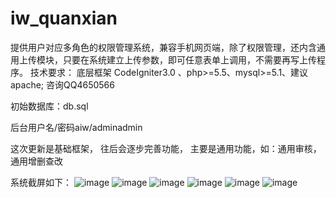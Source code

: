 # iw_quanxian
提供用户对应多角色的权限管理系统，兼容手机网页端，除了权限管理，还内含通用上传模块，只要在系统建立上传参数，即可任意表单上调用，不需要再写上传程序。
技术要求：
底层框架
CodeIgniter3.0  、php>=5.5、mysql>=5.1、建议apache; 
咨询QQ4650566

初始数据库：db.sql

后台用户名/密码aiw/adminadmin

这次更新是基础框架，
往后会逐步完善功能，
主要是通用功能，如：通用审核，通用增删查改

系统截屏如下：
![image](https://github.com/zjwtnt/iw_quanxian/screenshots/1.png)
![image](https://github.com/zjwtnt/iw_quanxian/screenshots/2.png)
![image](https://github.com/zjwtnt/iw_quanxian/screenshots/3.png)
![image](https://github.com/zjwtnt/iw_quanxian/screenshots/4.png)
![image](https://github.com/zjwtnt/iw_quanxian/screenshots/5.png)
![image](https://github.com/zjwtnt/iw_quanxian/screenshots/6.png)